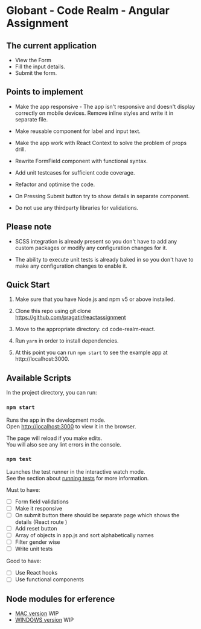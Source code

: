 # Globant - Code Realm - Angular Assignment

## The current application

- View the Form
- Fill the input details.
- Submit the form.

## Points to implement

- Make the app responsive - The app isn't responsive and doesn't display correctly on mobile devices. Remove inline styles and write it in separate file.

- Make reusable component for label and input text.

- Make the app work with React Context to solve the problem of props drill.

- Rewrite FormField component with functional syntax.

- Add unit testcases for sufficient code coverage.

- Refactor and optimise the code.

- On Pressing Submit button try to show details in separate component.

- Do not use any thirdparty libraries for validations.

## Please note

- SCSS integration is already present so you don't have to add any custom packages or modify any configuration changes for it.

- The ability to execute unit tests is already baked in so you don't have to make any configuration changes to enable it.

## Quick Start

1. Make sure that you have Node.js and npm v5 or above installed.

2. Clone this repo using git clone https://github.com/pragatir/reactassignment

3. Move to the appropriate directory: cd code-realm-react.

4. Run `yarn` in order to install dependencies.

5. At this point you can run `npm start` to see the example app at http://localhost:3000.

## Available Scripts

In the project directory, you can run:

### `npm start`

Runs the app in the development mode.<br>
Open [http://localhost:3000](http://localhost:3000) to view it in the browser.

The page will reload if you make edits.<br>
You will also see any lint errors in the console.

### `npm test`

Launches the test runner in the interactive watch mode.<br>
See the section about [running tests](https://facebook.github.io/create-react-app/docs/running-tests) for more information.

Must to have:

- [ ] Form field validations
- [ ] Make it responsive
- [ ] On submit button there should be separate page which shows the details (React route )
- [ ] Add reset button
- [ ] Array of objects in app.js and sort alphabetically names
- [ ] Filter gender wise
- [ ] Write unit tests

Good to have:

- [ ] Use React hooks
- [ ] Use functional components

## Node modules for erference
- [MAC version](WIP) WIP
- [WINDOWS version](WIP) WIP
